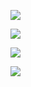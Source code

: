 ![](https://media.tenor.com/KyQn8EktSfsAAAAM/cassio-guitarra.gif)







![](https://media.tenor.com/xVlgmC8rAHcAAAAC/corinthians-timao.gif)







![](https://media.tenor.com/hbiKUexSQmMAAAAd/renato-augusto.gif)






![](https://media.tenor.com/4-2ipSO3LyAAAAAM/roger-guedes-corinthians-x-palmeiras.gif)
